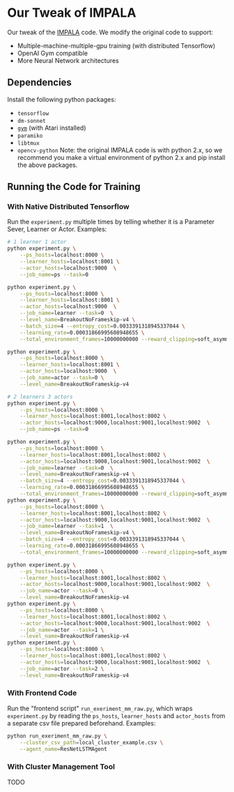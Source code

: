 # Our Tweak of IMPALA
Our tweak of the [IMPALA](https://github.com/deepmind/scalable_agent) code.
We modify the original code to support:
* Multiple-machine-multiple-gpu training (with distributed Tensorflow)
* OpenAI Gym compatible
* More Neural Network architectures 

## Dependencies
Install the following python packages:
* `tensorflow`
* `dm-sonnet`
* [`gym`](https://github.com/openai/gym#atari) (with Atari installed)
* `paramiko`
* `libtmux`
* `opencv-python`
Note: the original IMPALA code is with python 2.x,
so we recommend you make a virtual environment of python 2.x and pip install the
above packages.

## Running the Code for Training

### With Native Distributed Tensorflow
Run the `experiment.py` multiple times by telling whether it is a Parameter
Sever, Learner or Actor. Examples:
```bash
# 1 learner 1 actor
python experiment.py \
    --ps_hosts=localhost:8000 \
    --learner_hosts=localhost:8001 \
    --actor_hosts=localhost:9000  \
    --job_name=ps --task=0

python experiment.py \
    --ps_hosts=localhost:8000 \
    --learner_hosts=localhost:8001 \
    --actor_hosts=localhost:9000  \
    --job_name=learner --task=0  \
    --level_name=BreakoutNoFrameskip-v4 \
    --batch_size=4 --entropy_cost=0.0033391318945337044 \
    --learning_rate=0.00031866995608948655 \
    --total_environment_frames=10000000000 --reward_clipping=soft_asymmetric

python experiment.py \
    --ps_hosts=localhost:8000 \
    --learner_hosts=localhost:8001 \
    --actor_hosts=localhost:9000  \
    --job_name=actor --task=0 \
    --level_name=BreakoutNoFrameskip-v4
```

```bash
# 2 learners 3 actors
python experiment.py \
    --ps_hosts=localhost:8000 \
    --learner_hosts=localhost:8001,localhost:8002 \
    --actor_hosts=localhost:9000,localhost:9001,localhost:9002  \
    --job_name=ps --task=0

python experiment.py \
    --ps_hosts=localhost:8000 \
    --learner_hosts=localhost:8001,localhost:8002 \
    --actor_hosts=localhost:9000,localhost:9001,localhost:9002  \
    --job_name=learner --task=0  \
    --level_name=BreakoutNoFrameskip-v4 \
    --batch_size=4 --entropy_cost=0.0033391318945337044 \
    --learning_rate=0.00031866995608948655 \
    --total_environment_frames=10000000000 --reward_clipping=soft_asymmetric
python experiment.py \
    --ps_hosts=localhost:8000 \
    --learner_hosts=localhost:8001,localhost:8002 \
    --actor_hosts=localhost:9000,localhost:9001,localhost:9002  \
    --job_name=learner --task=1  \
    --level_name=BreakoutNoFrameskip-v4 \
    --batch_size=4 --entropy_cost=0.0033391318945337044 \
    --learning_rate=0.00031866995608948655 \
    --total_environment_frames=10000000000 --reward_clipping=soft_asymmetric

python experiment.py \
    --ps_hosts=localhost:8000 \
    --learner_hosts=localhost:8001,localhost:8002 \
    --actor_hosts=localhost:9000,localhost:9001,localhost:9002  \
    --job_name=actor --task=0 \
    --level_name=BreakoutNoFrameskip-v4
python experiment.py \
    --ps_hosts=localhost:8000 \
    --learner_hosts=localhost:8001,localhost:8002 \
    --actor_hosts=localhost:9000,localhost:9001,localhost:9002  \
    --job_name=actor --task=1 \
    --level_name=BreakoutNoFrameskip-v4
python experiment.py \
    --ps_hosts=localhost:8000 \
    --learner_hosts=localhost:8001,localhost:8002 \
    --actor_hosts=localhost:9000,localhost:9001,localhost:9002  \
    --job_name=actor --task=2 \
    --level_name=BreakoutNoFrameskip-v4
```

### With Frontend Code
Run the "frontend script" `run_exeriment_mm_raw.py`,
which wraps `experiment.py` by reading the `ps_hosts`, `learner_hosts` and 
`actor_hosts` from a separate csv file prepared beforehand.
Examples:
```bash
python run_exeriment_mm_raw.py \
    --cluster_csv_path=local_cluster_example.csv \
    --agent_name=ResNetLSTMAgent

```

### With Cluster Management Tool
TODO
